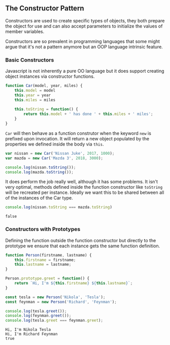 ## The Constructor Pattern
Constructors are used to create specific types of objects, they both prepare the object for use and can also accept parameters to initialize the values of member variables.

Constructors are so prevalent in programming languages that some might argue that it's not a pattern anymore but an OOP language intrinsic feature.

### Basic Constructors
Javascript is not inherently a pure OO language but it does support creating object instances via constructor functions.

```javascript
function Car(model, year, miles) {
    this.model = model
    this.year = year
    this.miles = miles
    
    this.toString = function() {
        return this.model + ' has done ' + this.miles + ' miles';
    }
}
```
`Car` will then behave as a function construtor when the keyword `new` is prefixed upon invocation. It will return a new object populated by the properties we defined inside the body via `this`.
```javascript
var nissan = new Car('Nissan Juke', 2017, 1000);
var mazda = new Car('Mazda 3', 2018, 3000);

console.log(nissan.toString());
console.log(mazda.toString());
```
It does perform the job really well, although it has some problems. It isn't very optimal, methods defined inside the function constructor like `toString` will be recreated per instance. Ideally we want this to be shared between all of the instances of the Car type.
```javascript
console.log(nissan.toString === mazda.toString)
```
```
false
```

### Constructors with Prototypes
Defining the function outside the function constructor but directly to the prototype we ensure that each instance gets the same function definition.
```javascript
function Person(firstname, lastname) {
    this.firstname = firstname;
    this.lastname = lastname;
}

Person.prototype.greet = function() {
    return `Hi, I'm ${this.firstname} ${this.lastname}`;
}

const tesla = new Person('Nikola', 'Tesla');
const feynman = new Person('Richard', 'Feynman');

console.log(tesla.greet());
console.log(feynman.greet());
console.log(tesla.greet === feynman.greet);
```
```
Hi, I'm Nikola Tesla
Hi, I'm Richard Feynman
true
```